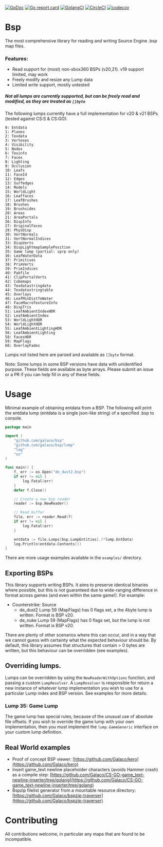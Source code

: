 [![GoDoc](https://godoc.org/github.com/Galaco/bsp?status.svg)](https://godoc.org/github.com/Galaco/bsp)
[![Go report card](https://goreportcard.com/badge/github.com/galaco/bsp)](https://goreportcard.com/badge/github.com/galaco/bsp)
[![GolangCI](https://golangci.com/badges/github.com/galaco/bsp.svg)](https://golangci.com)
[![CircleCI](https://circleci.com/gh/Galaco/bsp/tree/master.svg?style=svg)](https://circleci.com/gh/Galaco/bsp/tree/master)
[![codecov](https://codecov.io/gh/Galaco/bsp/branch/master/graph/badge.svg)](https://codecov.io/gh/Galaco/bsp)

# Bsp
The most comprehensive library for reading and writing Source Engine .bsp map files.

### Features:
* Read support for (most) non-xbox360 BSPs (v20,21). v19 support limited, may work
* Freely modify and resize any Lump data
* Limited write support, mostly untested

##### Not all lumps are currently supported, but can be freely read and modified, as they are treated as `[]byte`

The following lumps currently have a full implementation for v20 & v21 BSPs (tested against CS:S & CS:GO):

```
0: Entdata
1: Planes
2: Texdata
3: Vertexes
4: Visibility
5: Nodes
6: Texinfo
7: Faces
8: Lighting
9: Occlusion
10: Leafs
11: FaceId
12: Edges
13: Surfedges
14: Models
15: WorldLight
16: Leaffaces
17: LeafBrushes
18: Brushes
19: Brushsides
20: Areas
21: AreaPortals
26: DispInfo
27: OriginalFaces
28: PhysDisp
30: VertNormals
31: VertNormalIndices
33: DispVerts
34: DispLightmapSamplePosition
35: Game lump (partial: sprp only)
36: LeafWaterData
37: Primitives
38: PrimVerts
39: PrimIndices
40: Pakfile
41: ClipPortalVerts
42: Cubemaps
43: Texdatastringdata
44: Texdatastringtable
45: Overlays
46: LeafMinDistToWater
47: FaceMacroTextureInfo
48: DispTris
51: LeafAmbientIndexHDR
52: LeafAmbientIndex
53: WorldLightHDR
54: WorldLightHDR
55: LeafAmbientLightingHDR
56: LeafAmbientLighting
58: FacesHDR
59: MapFlags
60: OverlayFades
```

Lumps not listed here are parsed and available as `[]byte` format.

Note: Some lumps in some BSP versions have data with unidentified purpose. These fields are available as byte arrays. 
Please submit an issue or a PR if you can help fill in any of these fields.


# Usage

Minimal example of obtaining entdata from a BSP. The following will print the entdata
lump (entdata is a single json-like string) of a specified .bsp to console.

```go
package main

import (
	"github.com/galaco/bsp"
	"github.com/galaco/bsp/lump"
	"log"
	"os"
)

func main() {
	f, err := os.Open("de_dust2.bsp")
	if err != nil {
		log.Fatal(err)
	}
	defer f.Close()

	// Create a new bsp reader
	reader := bsp.NewReader()

	// Read buffer
	file, err := reader.Read(f)
	if err != nil {
		log.Fatal(err)
	}

	entdata := file.Lumps[bsp.LumpEntities].(*lump.EntData)
	log.Println(entdata.Contents())
}
```

There are more usage examples available in the `examples/` directory.

## Exporting BSPs

This library supports writing BSPs. It aims to preserve identical binaries where possible, but this is not guaranteed
due to wide-ranging difference in format across games (and even within the same game!). 
For example:
* Counterstrike: Source
  * de_dust2 Lump 59 (MapFlags) has 0 flags set, a the 4byte lump is written. Format is BSP v20.
  * de_nuke Lump 59 (MapFlags) has 0 flags set, but the lump is not written. Format is BSP v20.

There are plenty of other scenarios where this can occur, and in a way that we cannot guess with certainty what the 
expected behaviour should be. By default, this library assumes that structures that contain > 0 bytes are written, 
but this behaviour can be overridden (see examples).

## Overriding lumps.

Lumps can be overridden by using the `NewReaderWithOptions` function, and passing a custom `LumpResolver`. A `LumpResolver` is
responsible for return a new instance of whatever lump implementation you wish to use for a particular Lump index and BSP version.
See examples for more details.

### Lump 35: Game Lump

The game lump has special rules, because of the unusual use of absolute file offsets. If you wish to override the game lump with
your own implementation, then you must implement the `lump.GameGeneric` interface on your custom lump definition.


## Real World examples
* Proof of concept BSP viewer: [https://github.com/Galaco/kero](https://github.com/Galaco/kero)
* Insert game_text newline placeholder characters (avoids Hammer crash) as a compile step: [https://github.com/Galaco/CS-GO-game_text-newline-inserter/tree/golang](https://github.com/Galaco/CS-GO-game_text-newline-inserter/tree/golang)
* Bspzip filelist generator from a mountable resource directory: [https://github.com/Galaco/bspzip-traverser](https://github.com/Galaco/bspzip-traverser)


# Contributing
All contributions welcome, in particular any maps that are found to be incompatible.

